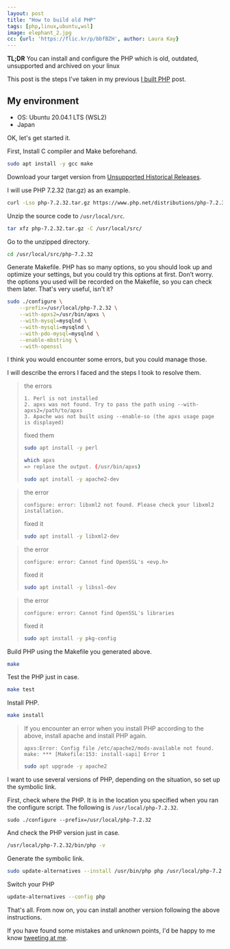 ```yaml
---
layout: post
title: "How to build old PHP"
tags: [php,linux,ubuntu,wsl]
image: elephant_2.jpg
cc: {url: 'https://flic.kr/p/bbfBZH', author: Laura Kay}
---
```


**TL;DR** You can install and configure the PHP which is old, outdated, unsupported and archived on your linux

This post is the steps I've taken in my previous [I built PHP](/i-built-php.html) post.

## My environment

- OS: Ubuntu 20.04.1 LTS (WSL2)
- Japan

OK, let's get started it.

First, Install C compiler and Make beforehand.

```bash
sudo apt install -y gcc make
```

Download your target version from [Unsupported Historical Releases](https://www.php.net/releases/).

I will use PHP 7.2.32 (tar.gz) as an example.

```bash
curl -Lso php-7.2.32.tar.gz https://www.php.net/distributions/php-7.2.32.tar.gz
```

Unzip the source code to `/usr/local/src`.

```bash
tar xfz php-7.2.32.tar.gz -C /usr/local/src/
```

Go to the unzipped directory.

```bash
cd /usr/local/src/php-7.2.32
```

Generate Makefile.
PHP has so many options, so you should look up and optimize your settings, but you could try this options at first.
Don’t worry. the options you used will be recorded on the Makefile, so you can check them later. That's very useful, isn't it?

```bash
sudo ./configure \
    --prefix=/usr/local/php-7.2.32 \
    --with-apxs2=/usr/bin/apxs \
    --with-mysql=mysqlnd \
    --with-mysqli=mysqlnd \
    --with-pdo-mysql=mysqlnd \
    --enable-mbstring \
    --with-openssl
```

I think you would encounter some errors, but you could manage those.

I will describe the errors I faced and the steps I took to resolve them.

> the errors
> ```
> 1. Perl is not installed
> 2. apxs was not found. Try to pass the path using --with-apxs2=/path/to/apxs
> 3. Apache was not built using --enable-so (the apxs usage page is displayed)
> ```
> fixed them
> ```bash
> sudo apt install -y perl
> 
> which apxs
> => replase the output. (/usr/bin/apxs)
> 
> sudo apt install -y apache2-dev
> ```

> the error
> ```
> configure: error: libxml2 not found. Please check your libxml2 installation.
> ```
> fixed it
> ```bash
> sudo apt install -y libxml2-dev
> ```

> the error
> ```
> configure: error: Cannot find OpenSSL's <evp.h>
> ```
> fixed it
> ```bash
> sudo apt install -y libssl-dev
> ```

> the error
> ```
> configure: error: Cannot find OpenSSL's libraries
> ```
> fixed it
> ```bash
> sudo apt install -y pkg-config
> ```

Build PHP using the Makefile you generated above.

```bash
make
```

Test the PHP just in case.

```bash
make test
```

Install PHP.

```bash
make install
```

> If you encounter an error when you install PHP according to the above, install apache and install PHP again. 
> ```
> apxs:Error: Config file /etc/apache2/mods-available not found.
> make: *** [Makefile:153: install-sapi] Error 1
> ```
> ```bash
> sudo apt upgrade -y apache2
> ```

I want to use several versions of PHP, depending on the situation, so set up the symbolic link.

First, check where the PHP. It is in the location you specified when you ran the configure script.
The following is `/usr/local/php-7.2.32`.

```
sudo ./configure --prefix=/usr/local/php-7.2.32
```

And check the PHP version just in case.

```bash
/usr/local/php-7.2.32/bin/php -v
```

Generate the symbolic link.

```bash
sudo update-alternatives --install /usr/bin/php php /usr/local/php-7.2.32/bin/php 72
```

Switch your PHP

```bash
update-alternatives --config php
```

That's all. From now on, you can install another version following the above instructions.

If you have found some mistakes and unknown points, I'd be happy to me know [tweeting at me](https://twitter.com/intent/tweet?text=%40yawnkinsfolk).